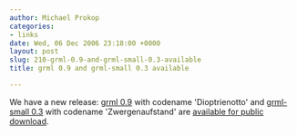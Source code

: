 ```yaml
---
author: Michael Prokop
categories:
- links
date: Wed, 06 Dec 2006 23:18:00 +0000
layout: post
slug: 210-grml-0.9-and-grml-small-0.3-available
title: grml 0.9 and grml-small 0.3 available

---
```

We have a new release: [grml 0\.9](https://grml.org/files/README-0.9.php) with codename 'Dioptrienotto' and [grml\-small 0\.3](https://grml.org/files/README-0.3-small.php) with codename 'Zwergenaufstand' are [available for public download](https://grml.org/download/).
